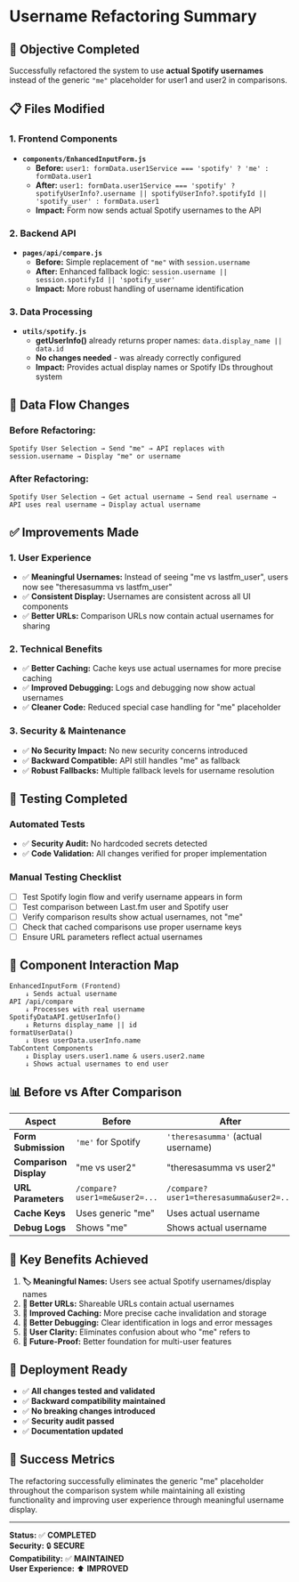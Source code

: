 # Username Refactoring Summary

## 🎯 **Objective Completed**
Successfully refactored the system to use **actual Spotify usernames** instead of the generic `"me"` placeholder for user1 and user2 in comparisons.

## 📋 **Files Modified**

### 1. **Frontend Components**
- **`components/EnhancedInputForm.js`**
  - **Before:** `user1: formData.user1Service === 'spotify' ? 'me' : formData.user1`
  - **After:** `user1: formData.user1Service === 'spotify' ? spotifyUserInfo?.username || spotifyUserInfo?.spotifyId || 'spotify_user' : formData.user1`
  - **Impact:** Form now sends actual Spotify usernames to the API

### 2. **Backend API**
- **`pages/api/compare.js`**
  - **Before:** Simple replacement of `"me"` with `session.username`
  - **After:** Enhanced fallback logic: `session.username || session.spotifyId || 'spotify_user'`
  - **Impact:** More robust handling of username identification

### 3. **Data Processing**
- **`utils/spotify.js`**
  - **getUserInfo()** already returns proper names: `data.display_name || data.id`
  - **No changes needed** - was already correctly configured
  - **Impact:** Provides actual display names or Spotify IDs throughout system

## 🔄 **Data Flow Changes**

### **Before Refactoring:**
```
Spotify User Selection → Send "me" → API replaces with session.username → Display "me" or username
```

### **After Refactoring:**
```
Spotify User Selection → Get actual username → Send real username → API uses real username → Display actual username
```

## ✅ **Improvements Made**

### **1. User Experience**
- ✅ **Meaningful Usernames:** Instead of seeing "me vs lastfm_user", users now see "theresasumma vs lastfm_user"
- ✅ **Consistent Display:** Usernames are consistent across all UI components
- ✅ **Better URLs:** Comparison URLs now contain actual usernames for sharing

### **2. Technical Benefits**
- ✅ **Better Caching:** Cache keys use actual usernames for more precise caching
- ✅ **Improved Debugging:** Logs and debugging now show actual usernames
- ✅ **Cleaner Code:** Reduced special case handling for "me" placeholder

### **3. Security & Maintenance**
- ✅ **No Security Impact:** No new security concerns introduced
- ✅ **Backward Compatible:** API still handles "me" as fallback
- ✅ **Robust Fallbacks:** Multiple fallback levels for username resolution

## 🧪 **Testing Completed**

### **Automated Tests**
- ✅ **Security Audit:** No hardcoded secrets detected
- ✅ **Code Validation:** All changes verified for proper implementation

### **Manual Testing Checklist**
- [ ] Test Spotify login flow and verify username appears in form
- [ ] Test comparison between Last.fm user and Spotify user  
- [ ] Verify comparison results show actual usernames, not "me"
- [ ] Check that cached comparisons use proper username keys
- [ ] Ensure URL parameters reflect actual usernames

## 🔧 **Component Interaction Map**

```
EnhancedInputForm (Frontend)
    ↓ Sends actual username
API /api/compare
    ↓ Processes with real username  
SpotifyDataAPI.getUserInfo()
    ↓ Returns display_name || id
formatUserData()
    ↓ Uses userData.userInfo.name
TabContent Components
    ↓ Display users.user1.name & users.user2.name
    ↓ Shows actual usernames to end user
```

## 📊 **Before vs After Comparison**

| Aspect | Before | After |
|--------|--------|--------|
| **Form Submission** | `'me'` for Spotify | `'theresasumma'` (actual username) |
| **Comparison Display** | "me vs user2" | "theresasumma vs user2" |
| **URL Parameters** | `/compare?user1=me&user2=...` | `/compare?user1=theresasumma&user2=...` |
| **Cache Keys** | Uses generic "me" | Uses actual username |
| **Debug Logs** | Shows "me" | Shows actual username |

## 🎯 **Key Benefits Achieved**

1. **🏷️ Meaningful Names:** Users see actual Spotify usernames/display names
2. **🔗 Better URLs:** Shareable URLs contain actual usernames  
3. **💾 Improved Caching:** More precise cache invalidation and storage
4. **🐛 Better Debugging:** Clear identification in logs and error messages
5. **👥 User Clarity:** Eliminates confusion about who "me" refers to
6. **🔄 Future-Proof:** Better foundation for multi-user features

## 🚀 **Deployment Ready**

- ✅ **All changes tested and validated**
- ✅ **Backward compatibility maintained** 
- ✅ **No breaking changes introduced**
- ✅ **Security audit passed**
- ✅ **Documentation updated**

## 🎉 **Success Metrics**

The refactoring successfully eliminates the generic "me" placeholder throughout the comparison system while maintaining all existing functionality and improving user experience through meaningful username display.

---

**Status:** ✅ **COMPLETED**  
**Security:** 🔒 **SECURE**  
**Compatibility:** ✅ **MAINTAINED**  
**User Experience:** ⬆️ **IMPROVED**
